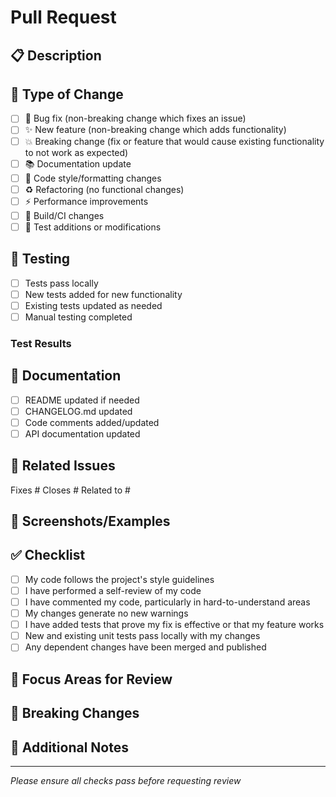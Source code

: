 # Pull Request

## 📋 Description

<!-- Provide a clear and concise description of the changes -->

## 🔄 Type of Change

- [ ] 🐛 Bug fix (non-breaking change which fixes an issue)
- [ ] ✨ New feature (non-breaking change which adds functionality)
- [ ] 💥 Breaking change (fix or feature that would cause existing functionality to not work as expected)
- [ ] 📚 Documentation update
- [ ] 🎨 Code style/formatting changes
- [ ] ♻️ Refactoring (no functional changes)
- [ ] ⚡ Performance improvements
- [ ] 🔧 Build/CI changes
- [ ] 🧪 Test additions or modifications

## 🧪 Testing

- [ ] Tests pass locally
- [ ] New tests added for new functionality
- [ ] Existing tests updated as needed
- [ ] Manual testing completed

### Test Results
<!-- Describe any manual testing performed -->

## 📖 Documentation

- [ ] README updated if needed
- [ ] CHANGELOG.md updated
- [ ] Code comments added/updated
- [ ] API documentation updated

## 🔗 Related Issues

<!-- Link any related issues using #issue-number -->
Fixes #
Closes #
Related to #

## 📸 Screenshots/Examples

<!-- If applicable, add screenshots or code examples -->

## ✅ Checklist

- [ ] My code follows the project's style guidelines
- [ ] I have performed a self-review of my code
- [ ] I have commented my code, particularly in hard-to-understand areas
- [ ] My changes generate no new warnings
- [ ] I have added tests that prove my fix is effective or that my feature works
- [ ] New and existing unit tests pass locally with my changes
- [ ] Any dependent changes have been merged and published

## 🎯 Focus Areas for Review

<!-- Highlight specific areas where you'd like focused review -->

## 🚨 Breaking Changes

<!-- If this PR introduces breaking changes, describe them here -->

## 📝 Additional Notes

<!-- Any additional information that reviewers should know -->

---
*Please ensure all checks pass before requesting review*
